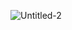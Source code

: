 ![Untitled-2]([https://github.com/Game-Factory-Academy/.github/assets/70329389/fd0eab05-6db5-48d6-aa01-4374161b1bff](https://github.com/SKILLED-Academy/.github/blob/main/profile/banner_Github.png)https://github.com/SKILLED-Academy/.github/blob/main/profile/banner_Github.png)
